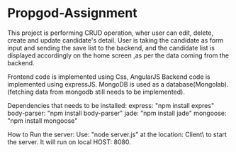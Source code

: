 # Propgod-Assignment
This project is performing CRUD operation, wher user can edit, delete, create and update candidate's detail.
User is taking the candidate as form input and sending the save list to the backend, and the candidate list is displayed accordingly on the home screen ,as per the data coming from the backend. 

Frontend code is implemented using Css, AngularJS
Backend code is implemented using expressJS.
MongoDB is used as a database(Mongolab).(fetching data from mongodb still needs to be implemented).


Dependencies that needs to be installed:
express: "npm install expres"
body-parser: "npm install body-parser"
jade: "npm install jade"
mongoose: "npm install mongoose"

How to Run the server:
Use: "node server.js" at the location: Client\  to start the server.
It will run on local HOST: 8080.

